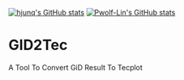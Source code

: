 [![hjunq's GitHub stats](https://github-readme-stats.vercel.app/api?username=hjunqq&count_private=true&show_icons=true&theme=radical)](https://github.com/anuraghazra/github-readme-stats)  [![Pwolf-Lin's GitHub stats](https://github-readme-stats.vercel.app/api?username=Pwolf-Lin&count_private=true&show_icons=true&theme=radical)](https://github.com/anuraghazra/github-readme-stats)
# GID2Tec
A Tool To Convert GiD Result To Tecplot 
